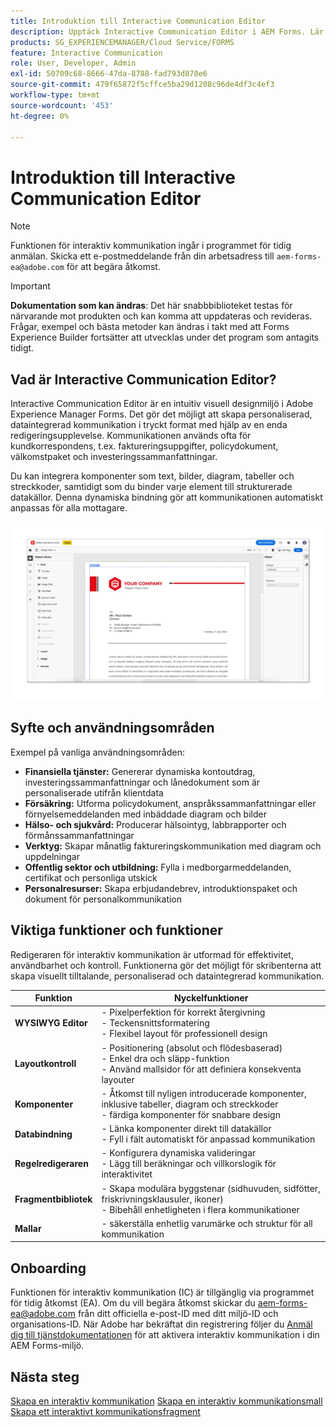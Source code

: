 ```yaml
---
title: Introduktion till Interactive Communication Editor
description: Upptäck Interactive Communication Editor i AEM Forms. Lär dig viktiga funktioner, introduktionssteg och verkliga användningsfall för att skapa dynamiska, personaliserade meddelanden.
products: SG_EXPERIENCEMANAGER/Cloud Service/FORMS
feature: Interactive Communication
role: User, Developer, Admin
exl-id: 50709c68-8666-47da-8788-fad793d870e6
source-git-commit: 479f65872f5cffce5ba29d1208c96de4df3c4ef3
workflow-type: tm+mt
source-wordcount: '453'
ht-degree: 0%

---
```


# Introduktion till Interactive Communication Editor

>[!NOTE]
>
> Funktionen för interaktiv kommunikation ingår i programmet för tidig anmälan. Skicka ett e-postmeddelande från din arbetsadress till `aem-forms-ea@adobe.com` för att begära åtkomst.

>[!IMPORTANT]
>
> **Dokumentation som kan ändras**: Det här snabbbiblioteket testas för närvarande mot produkten och kan komma att uppdateras och revideras. Frågar, exempel och bästa metoder kan ändras i takt med att Forms Experience Builder fortsätter att utvecklas under det program som antagits tidigt.

## Vad är Interactive Communication Editor?

Interactive Communication Editor är en intuitiv visuell designmiljö i Adobe Experience Manager Forms. Det gör det möjligt att skapa personaliserad, dataintegrerad kommunikation i tryckt format med hjälp av en enda redigeringsupplevelse. Kommunikationen används ofta för kundkorrespondens, t.ex. faktureringsuppgifter, policydokument, välkomstpaket och investeringssammanfattningar.

Du kan integrera komponenter som text, bilder, diagram, tabeller och streckkoder, samtidigt som du binder varje element till strukturerade datakällor. Denna dynamiska bindning gör att kommunikationen automatiskt anpassas för alla mottagare.

![Sök efter IC-dokument](/help/forms/interactive-communication/assets/introimg.png)

## Syfte och användningsområden

Exempel på vanliga användningsområden:

* **Finansiella tjänster:** Genererar dynamiska kontoutdrag, investeringssammanfattningar och lånedokument som är personaliserade utifrån klientdata
* **Försäkring:** Utforma policydokument, anspråkssammanfattningar eller förnyelsemeddelanden med inbäddade diagram och bilder
* **Hälso- och sjukvård:** Producerar hälsointyg, labbrapporter och förmånssammanfattningar
* **Verktyg:** Skapar månatlig faktureringskommunikation med diagram och uppdelningar
* **Offentlig sektor och utbildning:** Fylla i medborgarmeddelanden, certifikat och personliga utskick
* **Personalresurser:** Skapa erbjudandebrev, introduktionspaket och dokument för personalkommunikation

## Viktiga funktioner och funktioner

Redigeraren för interaktiv kommunikation är utformad för effektivitet, användbarhet och kontroll. Funktionerna gör det möjligt för skribenterna att skapa visuellt tilltalande, personaliserad och dataintegrerad kommunikation.

| **Funktion** | **Nyckelfunktioner** |
|--------------------------------------|---------------------------------------------------------------------------------------|
| **WYSIWYG Editor** | - Pixelperfektion för korrekt återgivning <br> - Teckensnittsformatering <br> - Flexibel layout för professionell design |
| **Layoutkontroll** | - Positionering (absolut och flödesbaserad) <br> - Enkel dra och släpp-funktion <br> - Använd mallsidor för att definiera konsekventa layouter |
| **Komponenter** | - Åtkomst till nyligen introducerade komponenter, inklusive tabeller, diagram och streckkoder <br> - färdiga komponenter för snabbare design |
| **Databindning** | - Länka komponenter direkt till datakällor <br> - Fyll i fält automatiskt för anpassad kommunikation |
| **Regelredigeraren** | - Konfigurera dynamiska valideringar <br> - Lägg till beräkningar och villkorslogik för interaktivitet |
| **Fragmentbibliotek** | - Skapa modulära byggstenar (sidhuvuden, sidfötter, friskrivningsklausuler, ikoner) <br> - Bibehåll enhetligheten i flera kommunikationer |
| **Mallar** | - säkerställa enhetlig varumärke och struktur för all kommunikation |

## Onboarding

Funktionen för interaktiv kommunikation (IC) är tillgänglig via programmet för tidig åtkomst (EA). Om du vill begära åtkomst skickar du [aem-forms-ea@adobe.com](mailto:aem-forms-ea@adobe.com) från ditt officiella e-post-ID med ditt miljö-ID och organisations-ID. När Adobe har bekräftat din registrering följer du [Anmäl dig till tjänstdokumentationen](/help/forms/setup-forms-cloud-service.md) för att aktivera interaktiv kommunikation i din AEM Forms-miljö.

## Nästa steg

[Skapa en interaktiv kommunikation](/help/forms/interactive-communication/create-interactive-communication.md)
[Skapa en interaktiv kommunikationsmall ](/help/forms/interactive-communication/create-interactive-communication-template.md)
[Skapa ett interaktivt kommunikationsfragment](/help/forms/interactive-communication/create-interactive-communication-fragment.md)

<!-- 
## Where to Find IC Documentation, Samples, and Tutorials

Whether you're just getting started or looking to build complex communications, Adobe offers extensive learning resources:
[Note: we'll add resources afterwards, below is just the format]

* Official Documentation:

[Create your first interactive communication]()
AEM Forms Interactive Communication Guide

* Tutorials & Videos:
Visit Adobe Experience League and explore the "Forms" section for step-by-step videos and use-case-based tutorials.
-->
